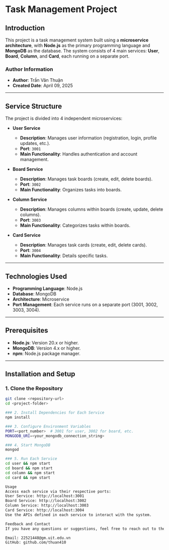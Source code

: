# Task Management Project

## Introduction
This project is a task management system built using a **microservice architecture**, with **Node.js** as the primary programming language and **MongoDB** as the database. The system consists of 4 main services: **User**, **Board**, **Column**, and **Card**, each running on a separate port.

### Author Information
- **Author**: Trần Văn Thuận  
- **Created Date**: April 09, 2025  

---

## Service Structure

The project is divided into 4 independent microservices:

- **User Service**  
  - **Description**: Manages user information (registration, login, profile updates, etc.).  
  - **Port**: `3001`  
  - **Main Functionality**: Handles authentication and account management.

- **Board Service**  
  - **Description**: Manages task boards (create, edit, delete boards).  
  - **Port**: `3002`  
  - **Main Functionality**: Organizes tasks into boards.

- **Column Service**  
  - **Description**: Manages columns within boards (create, update, delete columns).  
  - **Port**: `3003`  
  - **Main Functionality**: Categorizes tasks within boards.

- **Card Service**  
  - **Description**: Manages task cards (create, edit, delete cards).  
  - **Port**: `3004`  
  - **Main Functionality**: Details specific tasks.

---

## Technologies Used
- **Programming Language**: Node.js  
- **Database**: MongoDB  
- **Architecture**: Microservice  
- **Port Management**: Each service runs on a separate port (3001, 3002, 3003, 3004).  

---

## Prerequisites
- **Node.js**: Version 20.x or higher.  
- **MongoDB**: Version 4.x or higher.  
- **npm**: Node.js package manager.  

---

## Installation and Setup

### 1. Clone the Repository
```bash
git clone <repository-url>
cd <project-folder>

### 2. Install Dependencies for Each Service
npm install

### 3. Configure Environment Variables
PORT=<port_number>  # 3001 for user, 3002 for board, etc.
MONGODB_URI=<your_mongodb_connection_string>

### 4. Start MongoDB
mongod

### 5. Run Each Service
cd user && npm start
cd board && npm start
cd column && npm start
cd card && npm start

Usage
Access each service via their respective ports:
User Service: http://localhost:3001
Board Service: http://localhost:3002
Column Service: http://localhost:3003
Card Service: http://localhost:3004
Use the APIs defined in each service to interact with the system.

Feedback and Contact
If you have any questions or suggestions, feel free to reach out to the author:

Email: 22521448@gm.uit.edu.vn
GitHub: github.com/thuan410